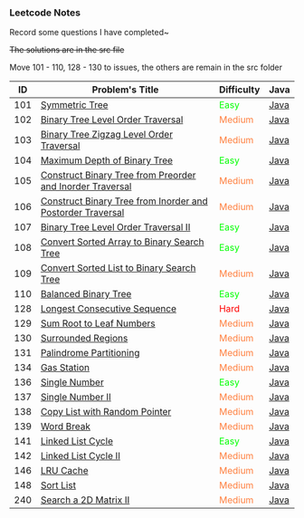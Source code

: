 ### Leetcode Notes

Record some questions I have completed~

~~The solutions are in the src file~~

Move 101 - 110, 128 - 130 to issues, the others are remain in the src folder




| ID   | Problem's Title                                              | Difficulty                | Java                                                         |
| ---- | ------------------------------------------------------------ | ------------------------- | ------------------------------------------------------------ |
| 101 | [Symmetric Tree](https://leetcode.com/problems/symmetric-tree) | <font color=##00FF00>Easy</font> | [Java](https://github.com/ongiao/leetcode-note/blob/master/src/_101_Solution.java) |
| 102 | [Binary Tree Level Order Traversal](https://leetcode.com/problems/binary-tree-level-order-traversal) | <font color=#ff8040>Medium</font> | [Java](https://github.com/ongiao/leetcode-note/blob/master/src/_102_Solution.java) |
| 103 | [Binary Tree Zigzag Level Order Traversal](https://leetcode.com/problems/binary-tree-zigzag-level-order-traversal) | <font color=#ff8040>Medium</font> | [Java](https://github.com/ongiao/leetcode-note/blob/master/src/_103_Solution.java) |
| 104 | [Maximum Depth of Binary Tree](https://leetcode.com/problems/maximum-depth-of-binary-tree) | <font color=##00FF00>Easy</font> | [Java](https://github.com/ongiao/leetcode-note/blob/master/src/_104_Solution.java) |
| 105 | [Construct Binary Tree from Preorder and Inorder Traversal](https://leetcode.com/problems/construct-binary-tree-from-preorder-and-inorder-traversal) | <font color=#ff8040>Medium</font> | [Java](https://github.com/ongiao/leetcode-note/blob/master/src/_105_Solution.java) |
| 106 | [Construct Binary Tree from Inorder and Postorder Traversal](https://leetcode.com/problems/construct-binary-tree-from-inorder-and-postorder-traversal) | <font color=#ff8040>Medium</font> | [Java](https://github.com/ongiao/leetcode-note/blob/master/src/_106_Solution.java) |
| 107 | [Binary Tree Level Order Traversal II](https://leetcode.com/problems/binary-tree-level-order-traversal-ii) | <font color=##00FF00>Easy</font> | [Java](https://github.com/ongiao/leetcode-note/blob/master/src/_107_Solution.java) |
| 108 | [Convert Sorted Array to Binary Search Tree](https://leetcode.com/problems/convert-sorted-array-to-binary-search-tree) | <font color=##00FF00>Easy</font> | [Java](https://github.com/ongiao/leetcode-note/blob/master/src/_108_Solution.java) |
| 109 | [Convert Sorted List to Binary Search Tree](https://leetcode.com/problems/convert-sorted-list-to-binary-search-tree) | <font color=#ff8040>Medium</font> | [Java](https://github.com/ongiao/leetcode-note/blob/master/src/_109_Solution.java) |
| 110 | [ Balanced Binary Tree](https://leetcode.com/problems/balanced-binary-tree) | <font color=##00FF00>Easy</font> | [Java](https://github.com/ongiao/leetcode-note/blob/master/src/_110_Solution.java) |
| 128 | [ Longest Consecutive Sequence](https://leetcode.com/problems/longest-consecutive-sequence) | <font color=red>Hard</font> | [Java](https://github.com/ongiao/leetcode-note/blob/master/src/_128_Solution.java) |
| 129 | [Sum Root to Leaf Numbers](https://leetcode.com/problems/sum-root-to-leaf-numbers) | <font color=#ff8040>Medium</font> | [Java](https://github.com/ongiao/leetcode-note/blob/master/src/_129_Solution.java) |
| 130 | [ Surrounded Regions](https://leetcode.com/problems/surrounded-regions) | <font color=#ff8040>Medium</font> | [Java](https://github.com/ongiao/leetcode-note/blob/master/src/_130_Solution.java) |
| 131 | [Palindrome Partitioning](https://leetcode.com/problems/palindrome-partitioning) | <font color=#ff8040>Medium</font> | [Java](https://github.com/ongiao/leetcode-note/blob/master/src/_131_Solution.java) |
| 134  | [Gas Station](https://leetcode.com/problems/gas-station)     | <font color=#ff8040>Medium</font> | [Java](https://github.com/ongiao/leetcode-note/blob/master/src/_134_Solution.java) |
| 136  | [Single Number](https://leetcode.com/problems/single-number) | <font color=##00FF00>Easy</font> | [Java](https://github.com/ongiao/leetcode-note/blob/master/src/_136_Solution.java) |
| 137 | [ Single Number II](https://leetcode.com/problems/single-number-ii) | <font color=#ff8040>Medium</font> | [Java](https://github.com/ongiao/leetcode-note/blob/master/src/_137_Solution.java) |
| 138  | [Copy List with Random Pointer](https://leetcode.com/problems/copy-list-with-random-pointer) | <font color=#ff8040>Medium</font> | [Java](https://github.com/ongiao/leetcode-note/blob/master/src/_138_Solution.java) |
| 139 | [Word Break](https://leetcode.com/problems/word-break) | <font color=#ff8040>Medium</font> | [Java](https://github.com/ongiao/leetcode-note/blob/master/src/_139_Solution.java) |
| 141  | [Linked List Cycle](https://leetcode.com/problems/linked-list-cycle/) | <font color=##00FF00>Easy</font> | [Java](https://github.com/ongiao/leetcode-note/blob/master/src/_141_Solution.java) |
| 142 | [Linked List Cycle II](https://leetcode.com/problems/linked-list-cycle-ii) | <font color=#ff8040>Medium</font> | [Java](https://github.com/ongiao/leetcode-note/blob/master/src/_142_Solution.java) |
| 146 | [LRU Cache](https://leetcode.com/problems/lru-cache) | <font color=#ff8040>Medium</font> | [Java](https://github.com/ongiao/leetcode-note/blob/master/src/_146_Solution.java) |
| 148 | [Sort List](https://leetcode.com/problems/sort-list) | <font color=#ff8040>Medium</font> | [Java](https://github.com/ongiao/leetcode-note/blob/master/src/_148_Solution.java) |
| 240  | [Search a 2D Matrix II](https://leetcode.com/problems/search-a-2d-matrix-ii/) | <font color=#ff8040>Medium</font> | [Java](https://github.com/ongiao/leetcode-note/blob/master/src/_240_Solution.java) |

